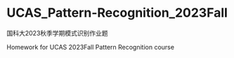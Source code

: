 # UCAS_Pattern-Recognition_2023Fall
国科大2023秋季学期模式识别作业题

Homework for UCAS 2023Fall Pattern Recognition course
